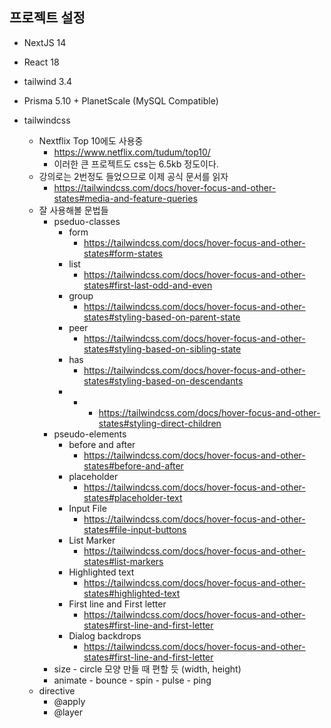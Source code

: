 ## 프로젝트 설정
- NextJS 14
- React 18
- tailwind 3.4
- Prisma 5.10 + PlanetScale (MySQL Compatible)

- tailwindcss
	- Nextflix Top 10에도 사용중
		- https://www.netflix.com/tudum/top10/
		- 이러한 큰 프로젝트도 css는 6.5kb 정도이다.
	- 강의로는 2번정도 들었으므로 이제 공식 문서를 읽자
		- https://tailwindcss.com/docs/hover-focus-and-other-states#media-and-feature-queries
	- 잘 사용해볼 문법들
		- pseduo-classes
			- form
				- https://tailwindcss.com/docs/hover-focus-and-other-states#form-states
			- list
				- https://tailwindcss.com/docs/hover-focus-and-other-states#first-last-odd-and-even
			- group
				- https://tailwindcss.com/docs/hover-focus-and-other-states#styling-based-on-parent-state
			- peer
				- https://tailwindcss.com/docs/hover-focus-and-other-states#styling-based-on-sibling-state
			- has
				- https://tailwindcss.com/docs/hover-focus-and-other-states#styling-based-on-descendants
			- *
				- https://tailwindcss.com/docs/hover-focus-and-other-states#styling-direct-children
		- pseudo-elements
			- before and after
				- https://tailwindcss.com/docs/hover-focus-and-other-states#before-and-after
			- placeholder
				- https://tailwindcss.com/docs/hover-focus-and-other-states#placeholder-text
			- Input File
				- https://tailwindcss.com/docs/hover-focus-and-other-states#file-input-buttons
			- List Marker
				- https://tailwindcss.com/docs/hover-focus-and-other-states#list-markers
			- Highlighted text
				- https://tailwindcss.com/docs/hover-focus-and-other-states#highlighted-text
			- First line and First letter
				- https://tailwindcss.com/docs/hover-focus-and-other-states#first-line-and-first-letter
			- Dialog backdrops
				- https://tailwindcss.com/docs/hover-focus-and-other-states#first-line-and-first-letter
		- size
				- circle 모양 만들 때 편할 듯 (width, height)
		-  animate
				- bounce
				- spin
				- pulse
				- ping
	- directive
		- @apply
		- @layer
